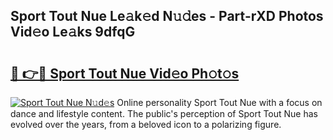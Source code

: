 ## Sport Tout Nue Le𝚊k𝚎d N𝚞𝚍es - Part-rXD Photos Vid𝚎o Le𝚊ks 9dfqG

# <h2><a href="http://fb2u4kc.evod.top/?m=Sport+Tout+Nue">🔗 👉🔴 Sport Tout Nue Vid𝚎o Ph𝚘t𝚘s</a></h2>

[![Sport Tout Nue N𝚞d𝚎s](https://i.imgur.com/8V9OHl7.gif)](http://fb2u4kc.evod.top/?m=Sport+Tout+Nue)
Online personality Sport Tout Nue with a focus on dance and lifestyle content. The public's perception of Sport Tout Nue has evolved over the years, from a beloved icon to a polarizing figure. 
